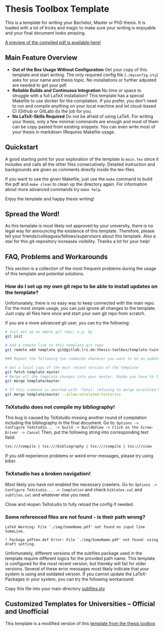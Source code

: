 # Thesis Toolbox Template

This is a template for writing your Bachelor, Master or PhD thesis.
It is loaded with a lot of tricks and magic to make sure your writing is enjoyable and your final document looks amazing.

[A preview of the compiled pdf is available here!](https://gitlab.lrz.de/thesis-toolbox/template-tuini/-/jobs/artifacts/master/raw/main.pdf?job=make)

<!-- [A preview of the compiled pdf is available here! (Please pick the first job and find it under artefacts)](../../actions/workflows/thesis-pdf.yml) -->


## Main Feature Overview

* **Out of the Box Usage Without Configuration**
  Get your copy of this template and start writing. The only required config file (`./myconfig.sty`) asks for your name and thesis topic. No installations or further adjusted are needed to get your pdf.
* **Reliable Builds and Continuous Integration**
  No time or space to struggle with a full LaTeX installation? This template has a special Makefile to use docker for the compilation. If you prefer, you don't need to run and compile anything on your local machine and let cloud-based CI (Github or GitLab) do the job for you.
* **No LaTeX-Skills Required**
  Do not be afraid of using LaTeX. For writing your thesis, only a few minimal commands are enough and most of them can be copy pasted from existing snippets. You can even write most of your thesis in markdown (Requires Makefile usage.

## Quickstart

A good starting point for your exploration of the template is `main.tex` since it includes and calls all the other files consecutively.
Detailed instruction and backgrounds are given as comments directly inside the tex-files.

If you want to use the given Makefile, just use the `make` command to build the pdf and `make clean` to clean up the directory again.
For information about more advanced commands try `make help`.

Enjoy the template and happy thesis writing!

## Spread the Word!

As this template is most likely not approved by your university, there is no legal way for announcing the existence of this template.
Therefore, please tell your friends/colleagues/fellows/supervisors about this template.
Also a star for this git-repository increases visibility.
Thanks a lot for your help!

## FAQ, Problems and Workarounds

This section is a collection of the most frequent problems during the usage of this template and potential solutions.

### How do I set up my own git repo to be able to install updates on the template?

Unfortunately, there is no easy way to keep connected with the main repo.
For the most simple usage, you can just ignore all changes to the template.
Just copy all files here once and start your own git repo from scratch.

If you are a more advanced git user, you can try the following:

```sh
# Just set up an empty git repo, e.g. by
git init

# Add a remote link to this template git repo
git remote add template git@gitlab.lrz.de:thesis-toolbox/template-tuini.git
```

```sh
### Repeat the following two commands whenever you want to do an update

# Get a local copy of the most recent version of the template
git fetch template master
# Merge all the template changes into your master. Maybe you have to fix some conflicts.
git merge template/master

# If this command is aborted with 'fatal: refusing to merge unrelated histories' try this
git merge template/master --allow-unrelated-histories
```

### TeXstudio does not compile my bibliography!

This bug is caused by TeXstudio missing another round of compilation including the bibliography in the final document.
Go to: `Options -> Configure TeXstudio... -> build -> Build&View -> Click on the Screw-Driver -> Cancel`
Then, put the following string into corresponding text field:

```sh
txs:///compile | txs:///bibliography | txs:///compile | txs:///view
```

If you still experience problems or weird error messages, please try using biber.

### TeXstudio has a broken navigation!

Most likely you have not enabled the necessary crawlers.
Go to: `Options -> Configure TeXstudio... -> Completion` and check `biblatex.cwl` and `subfiles.cwl` and whatever else you need.

Close and reopen TeXstudio to fully reload the config if needed.

### Some referenced files are not found - is their path wrong?

```
LaTeX Warning: File `./img/SomeName.pdf' not found on input line SomeLine.

! Package pdftex.def Error: File `./img/SomeName.pdf' not found: using draft setting.
```

Unfortunately, different versions of the subfiles package used in the template require different logics for the provided path name.
This template is configured for the most recent version, but thereby will fail for older versions.
Several of these error messages most likely indicate that your system is using and outdated version.
If you cannot update the LaTeX-Packages in your system, you can try the following workaround:

Copy this file into your main directory [subfiles.sty](https://raw.githubusercontent.com/gsalzer/subfiles/1.6/subfiles.sty)

## Customized Templates for Universities – Official and Unofficial

This template is a modified version of this [template from the thesis toolbox](https://github.com/thesis-toolbox/template)
